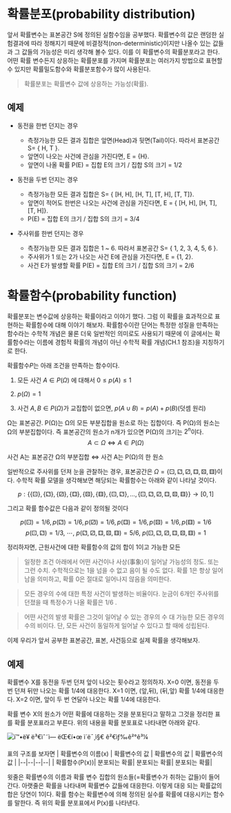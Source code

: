 # 확률분포(probability distribution)

앞서 확률변수는 표본공간 S에 정의된 실함수임을 공부했다. 확률변수의 값은 랜덤한 실험결과에 따라 정해지기 때문에 비결정적(non-deterministic)이지만 나올수 있는 값들과 그 값들의 가능성은 미리 생각해 볼수 있다. 이를 이 확률변수의 확률분포라고 한다. 어떤 확률 변수든지 상응하는 확률분포를 가지며 확률분포는 여러가지 방법으로 표현할수 있지만 확률밀도함수와 확률분포함수가 많이 사용된다.

> 확률분포는 확률변수 값에 상응하는 가능성(확률).

## 예제 

- 동전을 한번 던지는 경우
	- 측정가능한 모든 결과 집합은 앞면(Head)과 뒷면(Tail)이다. 따라서 표본공간 S= { H, T }.
	- 앞면이 나오는 사건에 관심을 가진다면, E = {H}.
	- 앞면이 나올 확률 P(E) = 집합 E의 크기 / 집합 S의 크기 = 1/2

- 동전을 두번 던지는 경우
	- 측정가능한 모든 결과 집합은 S= { [H, H], [H, T], [T, H], [T, T]}.
	- 앞면이 적어도 한번은 나오는 사건에 관심을 가진다면, E = { [H, H], [H, T], [T, H]}.
	- P(E) = 집합 E의 크기 / 집합 S의 크기 = 3/4

- 주사위를 한번 던지는 경우
	- 측정가능한 모든 결과 집합은 1 ~ 6. 따라서 표본공간 S= { 1, 2, 3, 4, 5, 6 }.
	- 주사위가 1 또는 2가 나오는 사건 E에 관심을 가진다면, E = {1, 2}.
	- 사건 E가 발생할 확률 P(E) = 집합 E의 크기 / 집합 S의 크기 = 2/6


# 확률함수(probability function)

확률분포는 변수값에 상응하는 확률이라고 이야기 했다. 그럼 이 확률을 효과적으로 표현하는 확률함수에 대해 이야기 해보자. 
확률함수이란 단어는 특정한 성질을 만족하는 함수라는 수학적 개념은 물론 더욱 일반적인 의미로도 사용되기 때문에 이 글에서는 확률함수라는 이름에 경험적 확률의 개념이 아닌 수학적 확률 개념(CH.1 참조)을 지칭하기로 한다.  

확률함수$P$는 아래  조건을 만족하는 함수이다. 

1.  모든 사건 $A∈P(Ω)$ 에 대해서  $0≤p(A)≤1$
    
2.  $p(Ω)=1$
    
3.  사건 $A,B∈P(Ω)$가 교집합이 없으면,  $p(A∪B)=p(A)+p(B)$(덧셈 원리)

Ω는 표본공간. P(Ω)는 Ω의 모든 부분집합을 원소로 하는 집합이다. 즉 P(Ω)의 원소는 Ω의 부분집합이다. 즉 표본공간의 원소가 n개가 있으면 P(Ω)의 크기는 $2^n$이다.
$$A⊂Ω⇔A∈P(Ω)$$

사건 A는 표본공간 Ω의 부분집합  ⇔ 사건 A는 P(Ω)의 한 원소

일반적으로 주사위를 던져 눈을 관찰하는 경우, 표본공간은 $Ω=\{{⚀,⚁,⚂,⚃,⚄,⚅}\}$이다. 수학적 확률 모델을 생각해보면 해당되는 확률함수는 아래와 같이 나타날 것이다.

$$p:\{{\{{⚀\}}, \{{⚁\}},\{{⚂}\}, \{{⚃}\}, \{{⚄}\}, \{{⚅}\}, \{{⚀,⚁}\}, …, \{{⚀,⚁,⚂,⚃,⚄,⚅}\}\}}→[0,1]$$

그리고 확률 함수값은 다음과 같이 정의될 것이다

$$p({⚀})=1/6,p({⚁})=1/6,p({⚂})=1/6,p({⚃})=1/6,p({⚄})=1/6,p({⚅})=1/6$$
$$p({⚀,⚁})=1/3,\ ⋯,\ p({⚁,⚂,⚃,⚄,⚅})=5/6,\ p({⚀,⚁,⚂,⚃,⚄,⚅})=1$$

정리하자면, 근원사건에 대한 확률함수의 값의 합이 1이고 가능한 모든 

> 일정한 조건 아래에서 어떤 사건이나 사상(事象)이 일어날 가능성의 정도. 또는 그런 수치. 수학적으로는 1을 넘을 수 없고 음이 될 수도 없다. 확률 1은 항상 일어남을 의미하고, 확률 0은 절대로 일어나지 않음을 의미한다.

>모든 경우의 수에 대한 특정 사건이 발생하는 비율이다. 눈금이 6개인 주사위를 던졌을 때 특정수가 나올 확률은  1/6​  . 
  
> 어떤 사건의 발생 확률은 그것이 일어날 수 있는 경우의 수 대 가능한 모든 경우의 수의 비이다. 단, 모든 사건이 동일하게 일어날 수 있다고 할 때에 성립된다.

이제 우리가 앞서 공부한 표본공간, 표본, 사건등으로 실제 확률을 생각해보자. 

## 예제
확률변수 X를 동전을 두번 던져 앞이 나오는 횟수라고 정의하자. 
X=0 이면, 동전을 두 번 던져 뒤만 나오는 확률 1/4에 대응한다.
 X=1 이면, (앞,뒤), (뒤,앞) 확률 1/4에 대응한다.
 X=2 이면, 앞이 두 번 연달아 나오는 확률 1/4에 대응한다.

확률 변수 X의 원소가 어떤 확률에 대응하는 것을 분포된다고 말하고 그것을 정리한 표를 확률 분포표라고 부른다. 위의 내용을 확률 분포표로 나타내면 아래와 같다.

![í™•ë¥ ë³€ìˆ˜ì— ëŒ€í•œ ì´ë¯¸ì§€ ê²€ìƒ‰ê²°ê³¼](https://t1.daumcdn.net/cfile/tistory/998071335A223DC711)

표의 구조를 보자면
| 확률변수의 이름(x) | 확률변수의 값 | 확률변수의 값 |  확률변수의 값 |
|--|--|--|--|
| 확률함수(P(x))| 분포되는 확률|  분포되는 확률| 분포되는 확률|

윗줄은 확률변수의 이름과 확률 변수 집합의 원소들(=확률변수가 취하는 값들)이 들어간다. 
아랫줄은 확률을 나타내며 확률변수 값들에 대응한다. 이렇게 대응 되는 확률값의 합은 당연이 1이다. 확률 함수는 확률변수에 의해 정의된 실수를 확률에 대응시키는 함수를 말한다. 즉 위의 확률 분포표에서 P(x)를 나타낸다.
